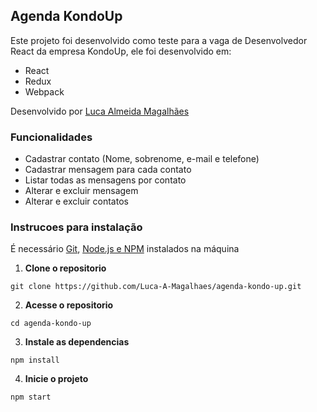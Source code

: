 ## Agenda KondoUp

Este projeto foi desenvolvido como teste para a vaga de Desenvolvedor React da empresa KondoUp, ele foi desenvolvido em:

 - React
 - Redux
 - Webpack

Desenvolvido por [Luca Almeida Magalhães](https://www.linkedin.com/in/luca-almeida-magalh%C3%A3es-099620110/)

### Funcionalidades

 * Cadastrar contato (Nome, sobrenome, e-mail e telefone)
 * Cadastrar mensagem para cada contato
 * Listar todas as mensagens por contato
 * Alterar e excluir mensagem
 * Alterar e excluir contatos

 ### Instrucoes para instalação

  É necessário [Git](https://git-scm.com/downloads), [Node.js e NPM](https://nodejs.org/) instalados na máquina

  1. **Clone o repositorio**

    git clone https://github.com/Luca-A-Magalhaes/agenda-kondo-up.git
  
  2. **Acesse o repositorio**

    cd agenda-kondo-up
  
  3. **Instale as dependencias**

    npm install

  4. **Inicie o projeto**

    npm start
